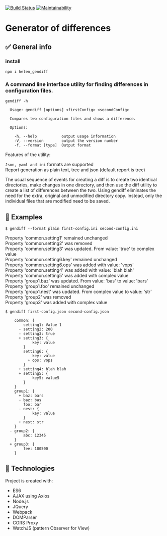 [![Build Status](https://travis-ci.org/helenkyryliuk/Generator-of-Differences.svg?branch=master)](https://travis-ci.org/helenkyryliuk/Generator-of-Differences)
[![Maintainability](https://api.codeclimate.com/v1/badges/13e95e7bd4499b4b6898/maintainability)](https://codeclimate.com/github/helenkyryliuk/project-lvl2-s225/maintainability)

#  Generator of differences

## :white_check_mark: General info

### install

```npm i helen_gendiff```

### A command line interface utility for finding differences in configuration files.

```
gendiff -h

  Usage: gendiff [options] <firstConfig> <secondConfig>

  Compares two configuration files and shows a difference.

  Options:

    -h, --help           output usage information
    -V, --version        output the version number
    -f, --format [type]  Output format
```


Features of the utility:

`Json, yaml and ini` formats are supported  
Report generation as plain text, tree and json (default report
 is tree)

The usual sequence of events for creating a diff is to create two identical directories, make changes in one directory, and then use the diff utility to create a list of differences between the two. Using gendiff eliminates the need for the extra, original and unmodified directory copy. Instead, only the individual files that are modified need to be saved.

## :file_folder: Examples

`$ gendiff --format plain first-config.ini second-config.ini`  

Property 'common.setting1' remained unchanged  
Property 'common.setting2' was removed  
Property 'common.setting3' was updated. From value: 'true' to complex value  
Property 'common.setting6.key' remained unchanged  
Property 'common.setting6.ops' was added with value: 'vops'  
Property 'common.setting4' was added with value: 'blah blah'  
Property 'common.setting5' was added with complex value  
Property 'group1.baz' was updated. From value: 'bas' to value: 'bars'  
Property 'group1.foo' remained unchanged  
Property 'group1.nest' was updated. From complex value to value: 'str'  
Property 'group2' was removed  
Property 'group3' was added with complex value  

`$ gendiff first-config.json second-config.json`  

```{
    common: {
        setting1: Value 1
      - setting2: 200
      - setting3: true
      + setting3: {
            key: value
        }
        setting6: {
            key: value
          + ops: vops
        }
      + setting4: blah blah
      + setting5: {
            key5: value5
        }
    }
    group1: {
      + baz: bars
      - baz: bas
        foo: bar
      - nest: {
            key: value
        }
      + nest: str
    }
  - group2: {
        abc: 12345
    }
  + group3: {
        fee: 100500
    }
```
## :hammer: Technologies

Project is created with:
* ES6
* AJAX using Axios
* Node.js
* JQuery
* Webpack
* DOMParser
* CORS Proxy
* WatchJS (pattern Observer for View)
